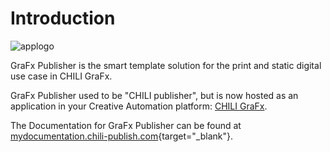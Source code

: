 # Introduction

![applogo](/assets/CHILI_publisher_RGB.svg)

GraFx Publisher is the smart template solution for the print and static digital use case in CHILI GraFx.

GraFx Publisher used to be "CHILI publisher", but is now hosted as an application in your Creative Automation platform: [CHILI GraFx](/CHILI_GraFx/intro/).

The Documentation for GraFx Publisher can be found at [mydocumentation.chili-publish.com](https://mydocumentation.chili-publish.com/search?text=What%20is%20CHILI%20Publisher?){target="_blank"}.
